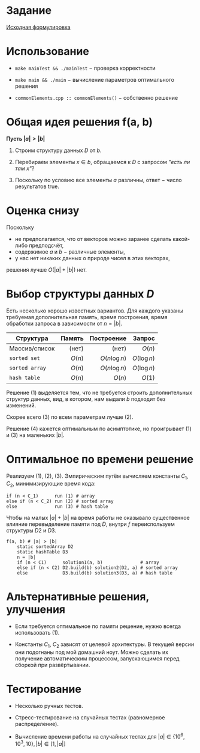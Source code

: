 # Задание

[Исходная формулировка](statement.txt)

# Использование

* `make mainTest && ./mainTest` $-$ проверка корректности

* `make main && ./main` $-$ вычисление параметров оптимального решения

* `commonElements.cpp :: commonElements()` $-$ собственно решение

# Общая идея решения f(a, b)

**Пусть $|a| > |b|$**

1. Строим структуру данных $D$ от $b$.

2. Перебираем элементы $x \in b$, обращаемся к $D$ с запросом _"есть ли там $x$"_?

3. Поскольку по условию все элементы $a$ различны, ответ $-$ число результатов true.

# Оценка снизу

Поскольку 

* не предполагается, что от векторов можно заранее сделать какой-либо предподсчёт,
* содержимое $a$ и $b$ $-$ различные элементы, 
* у нас нет никаких данных о природе чисел в этих векторах,
 
решения лучше $O(|a|+|b|)$ нет.

# Выбор структуры данных $D$ 

Есть несколько хорошо известных вариантов. Для каждого указаны требуемая дополнительная память, время построения, 
время обработки запроса в зависимости от $n = |b|$.

| Структура      |  Память |  Построение   | Запрос      |
|----------------|--------:|--------------:|------------:|
| Массив/список  | (нет)   | (нет)         | $O(n)$      |
| `sorted set`   | $O(n)$  | $O(n \log n)$ | $O(\log n)$ |
| `sorted array` | $O(n)$  | $O(n \log n)$ | $O(\log n)$ |
| `hash table`   | $O(n)$  | $O(n)$        | $O(1)$      |

Решение (1) выделяется тем, что не требуется строить дополнительных структур данных, вид, в котором, 
нам выдали $b$ подходит без изменений.

Скорее всего (3) по всем параметрам лучше (2).

Решение (4) кажется оптимальным по асимптотике, но проигрывает (1) и (3) на маленьких $|b|$.

# Оптимальное по времени решение

Реализуем (1), (2), (3).
Эмпирическим путём вычисляем константы $C_1$, $C_2$, минимизирующие время кода:

```
if (n < C_1)      run (1) # array
else if (n < C_2) run (2) # sorted array
else              run (3) # hash table
```

Чтобы на малых $|a|+|b|$ на время работы не оказывало существенное влияние перевыделение памяти под $D$,
внутри $f$ переиспользуем структуры $D2$ и $D3$.

```
f(a, b) # |a| > |b|
	static sortedArray D2
	static hashTable D3
	n = |b|
	if (n < C1)      solution1(a, b)              # array
	else if (n < C2) D2.build(b) solution2(D2, a) # sorted array
	else             D3.build(b) solution3(D3, a) # hash table
```

# Альтернативные решения, улучшения

* Если требуется оптимальное по памяти решение, нужно всегда использовать (1).

* Константы $C_1$, $C_2$ зависят от целевой архитектуры. В текущей версии они подогнаны под мой домашний ноут.
Можно сделать их получение автоматическим процессом, запускающимся перед сборкой при развёртывании.

# Тестирование

* Несколько ручных тестов.

* Стресс-тестирование на случайных тестах (равномерное распределение).

* Вычисление времени работы на случайных тестах для $|a| \in \{10^6, 10^3, 10\}, |b| \in [1,|a|]$
